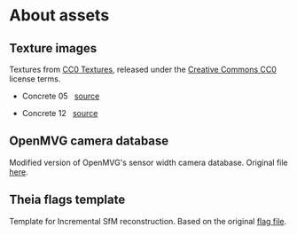 
# About assets

## Texture images

Textures from [CC0 Textures](https://cc0textures.com/), released under the [Creative Commons CC0](https://creativecommons.org/publicdomain/zero/1.0/) license terms.

- Concrete 05 &nbsp; [source](https://cc0textures.com/view?tex=Concrete05)

- Concrete 12 &nbsp; [source](https://cc0textures.com/view?tex=Concrete12)

## OpenMVG camera database

Modified version of OpenMVG's sensor width camera database. Original file [here](https://github.com/openMVG/openMVG/blob/develop/src/openMVG/exif/sensor_width_database/sensor_width_camera_database.txt).

## Theia flags template

Template for Incremental SfM reconstruction. Based on the original [flag file](https://github.com/sweeneychris/TheiaSfM/blob/master/applications/build_reconstruction_flags.txt).
